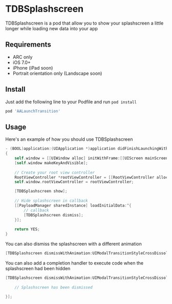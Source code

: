 # TDBSplashscreen

TDBSplashscreen is a pod that allow you to show your splashscreen a little longer while loading new data into your app

## Requirements

- ARC only
- iOS 7.0+
- iPhone (iPad soon)
- Portrait orientation only (Landscape soon)

## Install

Just add the following line to your Podfile and run `pod install`

```ruby
pod 'AALaunchTransition'
```

## Usage

Here's an example of how you should use TDBSplashscreen

```objective-c
- (BOOL)application:(UIApplication *)application didFinishLaunchingWithOptions:(NSDictionary *)launchOptions
{
    self.window = [[UIWindow alloc] initWithFrame:[[UIScreen mainScreen] bounds]];
    [self.window makeKeyAndVisible];
    
    // Create your root view controller
    RootViewController *rootViewController = [[RootViewController alloc] initWithNibName@"RootViewController" bundle:nil];
    self.window.rootViewController = rootViewController;

    [TDBSplashscreen show];
    
    // Hide splashscreen in callback
    [[PayloadManager sharedInstance] loadInitialData:^{
        // callback
        [TDBSplashscreen dismiss];
    }];
    
    return YES;
}
```

You can also dismiss the splashscreen with a different animation
```objective-c
[TDBSplashscreen dismissWithAnimation:UIModalTransitionStyleCrossDissolve];
```

You can also add a completion handler to execute code when the splashscreen had been hidden
```objective-c
[TDBSplashscreen dismissWithAnimation:UIModalTransitionStyleCrossDissolve completion:^{
            
    // Splashscreen has been dismissed
            
}];
```
